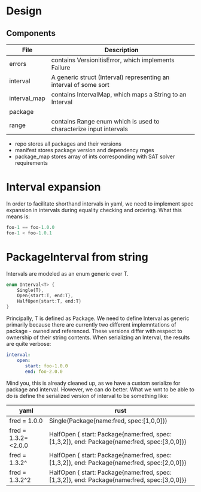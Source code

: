 # Design
## Components

File | Description
--- | ---
errors | contains VersionitisError, which implements Failure
interval | A generic struct (Interval<T>) representing an interval of some sort
interval_map | contains IntervalMap, which maps a String to an Interval<VersionNumber>
package |
range | contains Range enum which is used to characterize input intervals

- repo stores all packages and their versions
- manifest stores package version and dependency rnges
- package_map stores array of ints corresponding with SAT solver requirements

# Interval expansion
In order to facilitate shorthand intervals in yaml, we need to implement spec expansion in intervals during equality checking and ordering. What this means is:
```rust
foo-1 == foo-1.0.0
foo-1 < foo-1.0.1
```

# PackageInterval from string
Intervals are modeled as an enum generic over T.
```rust
enum Interval<T> {
    Single(T),
    Open{start:T, end:T},
    HalfOpen{start:T, end:T}
}
```

Principally, T is defined as Package. We need to define Interval as generic primarily because there are currently two different implemntations of package - owned and referenced. These versions differ with respect to ownership of their string contents. When serializing an Interval, the results are quite verbose:
```yaml
interval:
    open:
       start: foo-1.0.0
       end: foo-2.0.0
```
Mind you, this is already cleaned up, as we have a custom serialize for package and interval. However, we can do better. What we wnt to be able to do is define the serialized version of interval to be something like:

yaml | rust
--- | ---
fred = 1.0.0 | Single(Package{name:fred, spec:[1,0,0]})
fred = 1.3.2=<2.0.0 | HalfOpen { start: Package{name:fred, spec:[1,3,2]}, end: Package{name:fred, spec:[3,0,0]}}
fred = 1.3.2^ | HalfOpen { start: Package{name:fred, spec:[1,3,2]}, end: Package{name:fred, spec:[2,0,0]}}
fred = 1.3.2^2 | HalfOpen { start: Package{name:fred, spec:[1,3,2]}, end: Package{name:fred, spec:[3,0,0]}}
